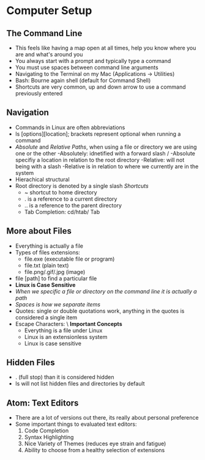 # Computer Setup
## The Command Line
- This feels like having a map open at all times, help you know where you are and what's around you
- You always start with a prompt and typically type a command
- You must use spaces between command line arguments
- Navigating to the Terminal on my Mac (Applications -> Utilities)
- Bash: Bourne again shell (default for Command Shell)
- Shortcuts are very common, up and down arrow to use a command previously entered
## Navigation
- Commands in Linux are often abbreviations
- ls [options][location]; brackets represent optional when running a command
- *Absolute* and *Relative Paths*, when using a file or directory we are using one or the other
  -Absolutely: idnetified with a forward slash /
    -Absolute specifiy a location in relation to the root directory
  -Relative: will not being with a slash
    -Relative is in relation to where we currently are in the system
- Hierachical structural
- Root directory is denoted by a single slash
*Shortcuts*
  - ~ shortcut to home directory
  - . is a reference to a current directory
  - .. is a reference to the parent directory 
  - Tab Completion: cd/htab/<beginning of your username> Tab
## More about Files
- Everything is actually a file
- Types of files extensions:
  - file.exe (executable file or program)
  - file.txt (plain text)
  - file.png/.gif/.jpg (image)
- file [path] to find a particular file
- **Linux is Case Sensitive**
- *When we specific a file or directory on the command line it is actually a path*
- *Spaces is how we separate items*
- Quotes: single or double quotations work, anything in the quotes is considered a single item
- Escape Characters: \ 
**Important Concepts**
  - Everything is a file under Linux
  - Linux is an extensionless system
  - Linux is case sensitive
## Hidden Files
- . (full stop) than it is considered hidden
- ls will not list hidden files and directories by default
## Atom: Text Editors
- There are a lot of versions out there, its really about personal preference
- Some important things to evaluated text editors:
  1. Code Completion
  1. Syntax Highlighting
  1. Nice Variety of Themes (reduces eye strain and fatigue)
  1. Ability to choose from a healthy selection of extensions

